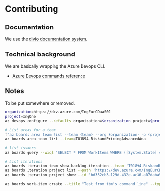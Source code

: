 # Contributing

## Documentation

We use the [divio documentation system](https://documentation.divio.com/).

## Technical background

We are basically wrapping the Azure Devops CLI.

- [Azure Devops commands reference](https://docs.microsoft.com/en-us/cli/azure/ext/azure-devops/?view=azure-cli-latest&viewFallbackFrom=azure-devops)


## Notes

To be put somewhere or removed.

```bash
organization=https://dev.azure.com/IngEurCDaaS01
project=IngOne 
az devops configure --defaults organization=$organization project=$project

# List areas for a team
f"az boards area team list --team {team} --org {organization} -p {project}"
az boards area team list --team=T01894-RiskandPricingAdvancedAna

# list issuers
az boards query --wiql "SELECT * FROM WorkItems WHERE ([System.State] = 'Active' OR [System.State] = 'New') AND [System.IterationPath] = 'IngOne\T01894-RiskandPricingAdvancedAna\taco_sprint6' AND [System.AreaPath] = 'IngOne\P01908-Default\taco'"

# List iterations
az boards iteration team show-backlog-iteration --team 'T01894-RiskandPricingAdvancedAna'
az boards iteration project list --path 'https://dev.azure.com/IngEurCDaaS01/IngOne/P01908-Default/taco_sprint5'
az boards iteration project show --id 'bd352cb3-129d-432e-ac36-a07daba5a8ee'

az boards work-item create --title "Test from tim's command line" --type "User Story" --area "IngOne\P01908-Default\example_repo"
```


